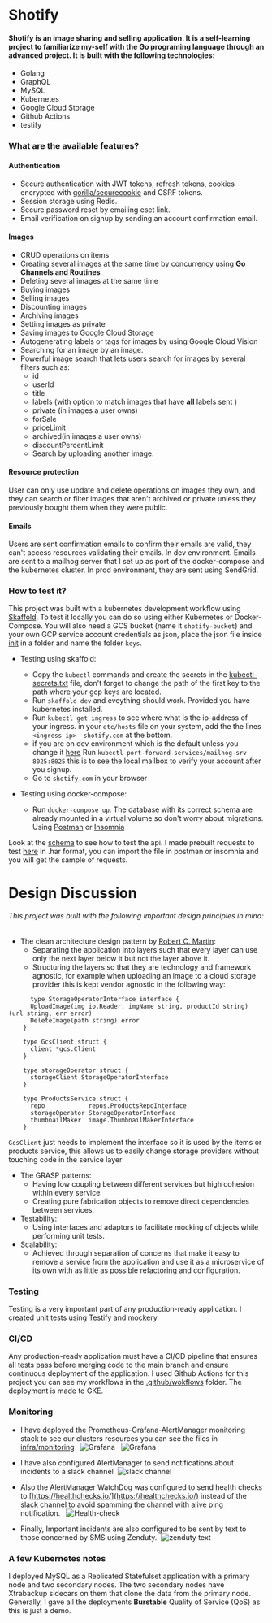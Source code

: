 # Shotify

#### Shotify is an image sharing and selling application. It is a self-learning project to familiarize my-self with the Go programing language through an advanced project. It is built with the following technologies: 

- Golang 
- GraphQL
- MySQL
- Kubernetes
- Google Cloud Storage
- Github Actions
- testify

### What are the available features? 

#### Authentication
- Secure authentication with JWT tokens, refresh tokens, cookies encrypted with [gorilla/securecookie](https://github.com/gorilla/securecookie) and CSRF tokens.
- Session storage using Redis.
- Secure password reset by emailing eset link.
- Email verification on signup by sending an account confirmation email.
#### Images
- CRUD operations on items 
- Creating several images at the same time by concurrency using **Go Channels and Routines**
- Deleting several images at the same time
- Buying images 
- Selling images
- Discounting images
- Archiving images
- Setting images as private
- Saving images to Google Cloud Storage
- Autogenerating labels or tags for images by using Google Cloud Vision
- Searching for an image by an image.
- Powerful image search that lets users search for images by several filters such as:
    * id
    * userId
    * title
    * labels (with option to match images that have **all** labels sent )
    * private (in images a user owns)
    * forSale 
    * priceLimit 
    * archived(in images a user owns)
    * discountPercentLimit
    * Search by uploading another image.

#### Resource protection

 User can only use update and delete operations on images they own, and they can search or filter images that aren't archived or private unless they previously bought them when they were public.

#### Emails

Users are sent confirmation emails to confirm their emails are valid, they can't access resources validating their emails. 
In dev environment. Emails are sent to a mailhog server that I set up as port of the docker-compose and the kubernetes cluster. In prod environment, they are sent using SendGrid.

### How to test it?

This project was built with a kubernetes development workflow using [Skaffold](https://skaffold.dev/).
To test it locally you can do so using either Kubernetes or Docker-Compose. You will also need a GCS bucket (name it `shotify-bucket`) and your own GCP service account credentials as json, place the json file inside [init](./init) in a folder and name the folder `keys`.

- Testing using skaffold:
    * Copy the `kubectl` commands and create the secrets in the [kubectl-secrets.txt](./infra/kubectl-secrets.txt) file, don't forget to change the path of the first key to the path where your gcp keys are located.
    * Run `skaffold dev` and eveything should work. Provided you have kubernetes installed.
    * Run `kubectl get ingress` to see where what is the ip-address of your ingress. in your `etc/hosts` file on your system,
    add the the lines `<ingress ip>  shotify.com` at the bottom.
    * if you are on dev environment which is the default unless you change it [here](./infra/k8s/go-gql-server-depl.yaml) Run `kubectl port-forward services/mailhog-srv 8025:8025` this is to see the local mailbox to verify your account after you signup.
    * Go to `shotify.com` in your browser

- Testing using docker-compose:
    * Run `docker-compose up`. The database with its correct schema are already mounted in a virtual volume so don't worry about migrations. Using [Postman](https://www.postman.com/) or [Insomnia](https://insomnia.rest/products/insomnia)


Look at the [schema](./backend/graphql/schemas) to see how to test the api.
I made prebuilt requests to test [here](./api-requests-sample.har) in .har format, you can import the file in postman or insomnia and you will get the sample of requests.

# Design Discussion

###### This project was built with the following important design principles in mind:
- The clean architecture design pattern by [Robert C. Martin](https://blog.cleancoder.com/uncle-bob/2012/08/13/the-clean-architecture.html):
  * Separating the application into layers such that every layer can use only the next layer below it but not the layer above it.
  * Structuring the layers so that they are technology and framework agnostic, for example when uploading an image to a cloud storage provider this is kept vendor agnostic in the following way:
 ```
      type StorageOperatorInterface interface {
      UploadImage(img io.Reader, imgName string, productId string) (url string, err error)
      DeleteImage(path string) error
    }

    type GcsClient struct {
      client *gcs.Client
    }

    type storageOperator struct {
      storageClient StorageOperatorInterface
    }

    type ProductsService struct {
      repo            repos.ProductsRepoInterface
      storageOperator StorageOperatorInterface
      thumbnailMaker  image.ThumbnailMakerInterface
    }
 ```
`GcsClient` just needs to implement the interface so it is used by the items or products service, this allows us to easily change storage providers without touching code in the service layer

- The GRASP patterns:
  * Having low coupling between different services but high cohesion within every service.
  * Creating pure fabrication objects to remove direct dependencies between services.
- Testability:
  * Using interfaces and adaptors to facilitate mocking of objects while performing unit tests.
- Scalability:
  * Achieved through separation of concerns that make it easy to remove a service from the application and use it as a microservice of its own with as little as possible refactoring and configuration.


### Testing
Testing is a very important part of any production-ready application. I created unit tests using [Testify](https://github.com/stretchr/testify) and [mockery](https://github.com/vektra/mockery)

### CI/CD
Any production-ready application must have a CI/CD pipeline that ensures all tests pass before merging code to the main branch and ensure continuous deployment of the application. I used Github Actions for this project you can see my workflows in the [.github/wokflows](./.github/workflows) folder. The deployment is made to GKE.

### Monitoring 
- I have deployed the Prometheus-Grafana-AlertManager monitoring stack to see our clusters resources you can see the files in [infra/monitoring](./infra/monitoring)
  ![Grafana](https://i.imgur.com/2xLOoch.png)
  ![Grafana](https://i.imgur.com/gjZMWnj.png)
  
  
- I have also configured AlertManager to send notifications about incidents to a slack channel
 ![slack channel](https://i.imgur.com/L3a1pMz.png)
 
 
- Also the AlertManager WatchDog was configured to send health checks to [https://healthchecks.io/](https://healthchecks.io/) instead of the slack channel to avoid spamming the channel with alive ping notification.
  ![Health-check](https://i.imgur.com/mpmnkYd.png)
  
  
- Finally, Important incidents are also configured to be sent by text to those concerned by SMS using Zenduty.
 ![zenduty text](https://i.imgur.com/P3ofwzX.jpeg)
  
### A few Kubernetes notes
I deployed MySQL as a Replicated Statefulset application with a primary node and two secondary nodes. The two secondary nodes have Xtrabackup sidecars on them that clone the data from the primary node. Generally, I gave all the deployments **Burstable** Quality of Service (QoS) as this is just a demo.